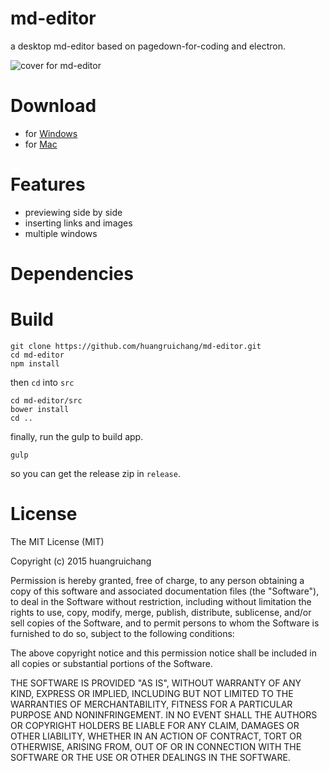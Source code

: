# md-editor
a desktop md-editor based on pagedown-for-coding and electron.

![cover for md-editor][1]

# Download

 - for [Windows][2]
 - for [Mac][3]

# Features

 - previewing side by side
 - inserting links and images
 - multiple windows

# Dependencies


# Build
````
git clone https://github.com/huangruichang/md-editor.git
cd md-editor
npm install
````
then `cd` into `src`
````
cd md-editor/src
bower install
cd ..
````
finally, run the gulp to build app.
````
gulp
````
so you can get the release zip in `release`.

# License
The MIT License (MIT)

Copyright (c) 2015 huangruichang

Permission is hereby granted, free of charge, to any person obtaining a copy of
this software and associated documentation files (the "Software"), to deal in
the Software without restriction, including without limitation the rights to
use, copy, modify, merge, publish, distribute, sublicense, and/or sell copies of
the Software, and to permit persons to whom the Software is furnished to do so,
subject to the following conditions:

The above copyright notice and this permission notice shall be included in all
copies or substantial portions of the Software.

THE SOFTWARE IS PROVIDED "AS IS", WITHOUT WARRANTY OF ANY KIND, EXPRESS OR
IMPLIED, INCLUDING BUT NOT LIMITED TO THE WARRANTIES OF MERCHANTABILITY, FITNESS
FOR A PARTICULAR PURPOSE AND NONINFRINGEMENT. IN NO EVENT SHALL THE AUTHORS OR
COPYRIGHT HOLDERS BE LIABLE FOR ANY CLAIM, DAMAGES OR OTHER LIABILITY, WHETHER
IN AN ACTION OF CONTRACT, TORT OR OTHERWISE, ARISING FROM, OUT OF OR IN
CONNECTION WITH THE SOFTWARE OR THE USE OR OTHER DEALINGS IN THE SOFTWARE.


  [1]: https://dn-coding-net-production-pp.qbox.me/8c88b5d1-f337-41e9-a454-26db556b6058.png
  [2]: http://7ktv7s.com1.z0.glb.clouddn.com/win32-ia32.zip
  [3]: http://7ktv7s.com1.z0.glb.clouddn.com/darwin-x64.zip
